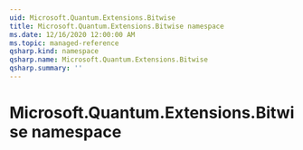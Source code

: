 ```yaml
---
uid: Microsoft.Quantum.Extensions.Bitwise
title: Microsoft.Quantum.Extensions.Bitwise namespace
ms.date: 12/16/2020 12:00:00 AM
ms.topic: managed-reference
qsharp.kind: namespace
qsharp.name: Microsoft.Quantum.Extensions.Bitwise
qsharp.summary: ''
---
```


# Microsoft.Quantum.Extensions.Bitwise namespace



